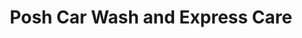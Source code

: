 ---
title: "Posh Car Wash and Express Care"
url: /south-amboy/posh-car-wash-and-express-care/
shop: car repair
---
